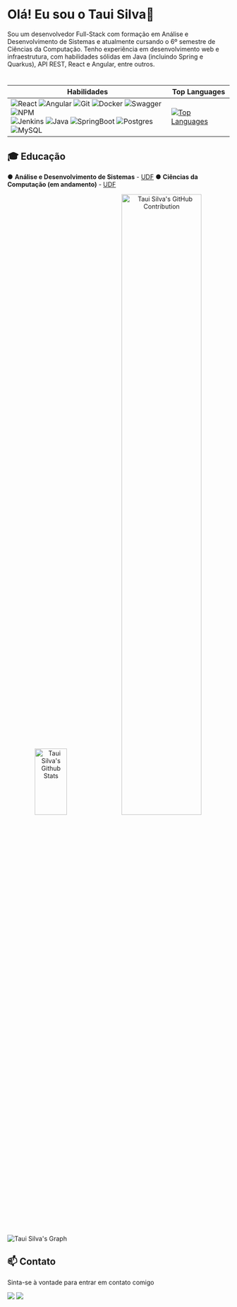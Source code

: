 # Olá! Eu sou o Taui Silva👋

Sou um desenvolvedor Full-Stack com formação em Análise e Desenvolvimento de Sistemas e atualmente cursando o 6º semestre de Ciências da Computação. Tenho experiência em desenvolvimento web e infraestrutura, com habilidades sólidas em Java (incluindo Spring e Quarkus), API REST, React e Angular, entre outros.

#

|  Habilidades                                           | Top Languages                                          |
| ---------------------------------------------------- | ------------------------------------------------------ |
| ![React](https://img.shields.io/badge/react-%2320232a.svg?style=for-the-badge&logo=react&logoColor=%2361DAFB) ![Angular](https://img.shields.io/badge/angular-%23DD0031.svg?style=for-the-badge&logo=angular&logoColor=white) ![Git](https://img.shields.io/badge/GIT-E44C30?style=for-the-badge&logo=git&logoColor=white) ![Docker](https://img.shields.io/badge/docker-%230db7ed.svg?style=for-the-badge&logo=docker&logoColor=white) ![Swagger](https://img.shields.io/badge/-Swagger-%23Clojure?style=for-the-badge&logo=swagger&logoColor=white) ![NPM](https://img.shields.io/badge/NPM-%23CB3837.svg?style=for-the-badge&logo=npm&logoColor=white) <br> ![Jenkins](https://img.shields.io/badge/jenkins-%232C5263.svg?style=for-the-badge&logo=jenkins&logoColor=white) ![Java](https://img.shields.io/badge/Java-ED8B00?style=for-the-badge&logo=openjdk&logoColor=white) ![SpringBoot](https://img.shields.io/badge/Spring-6DB33F?style=for-the-badge&logo=spring&logoColor=white) ![Postgres](https://img.shields.io/badge/postgres-%23316192.svg?style=for-the-badge&logo=postgresql&logoColor=white) ![MySQL](https://img.shields.io/badge/mysql-%2300f.svg?style=for-the-badge&logo=mysql&logoColor=white) | [![Top Languages](https://denvercoder1-github-readme-stats.vercel.app/api/top-langs/?username=tauisilva&langs_count=8&layout=compact&theme=react&border_color=7F3FBF&bg_color=0D1117&title_color=F85D7F&icon_color=F8D866)](https://github.com/tauisilva) |


## 🎓 Educação

● **Análise e Desenvolvimento de Sistemas** - [UDF](https://www.udf.edu.br/)  ● **Ciências da Computação (em andamento)** - [UDF](https://www.udf.edu.br/)

<p align="center">
 <a href="https://github.com/tauisilva"><img alt="Taui Silva's Github Stats" src="https://denvercoder1-github-readme-stats.vercel.app/api?username=tauisilva&show_icons=true&count_private=true&theme=react&border_color=7F3FBF&bg_color=0D1117&title_color=F85D7F&icon_color=F8D866" height="150px" width="38%"/></a>
  <a href="https://github.com/tauisilva">
    <img src="https://github-profile-summary-cards.vercel.app/api/cards/profile-details?username=tauisilva&theme=radical" alt="Taui Silva's GitHub Contribution" width="60%"/>
  </a>

</p>

![Taui Silva's Graph](https://github-readme-activity-graph.vercel.app/graph?username=tauisilva&custom_title=GitHub%20Activity%20Graph&bg_color=0D1117&color=7F3FBF&line=7F3FBF&point=7F3FBF&area_color=FFFFFF&title_color=FFFFFF&area=true)  

## 📫 Contato
Sinta-se à vontade para entrar em contato comigo

 <a href= "tauisilva@gmail.com" target="_blank"><img src="https://img.shields.io/badge/Gmail-D14836?style=for-the-badge&logo=gmail&logoColor=white" target="_blank"></a>
 <a href= "https://www.linkedin.com/in/taui-silva" target="_blank"><img src="https://img.shields.io/badge/LinkedIn-0077B5?style=for-the-badge&logo=linkedin&logoColor=white" target="_blank"></a>
